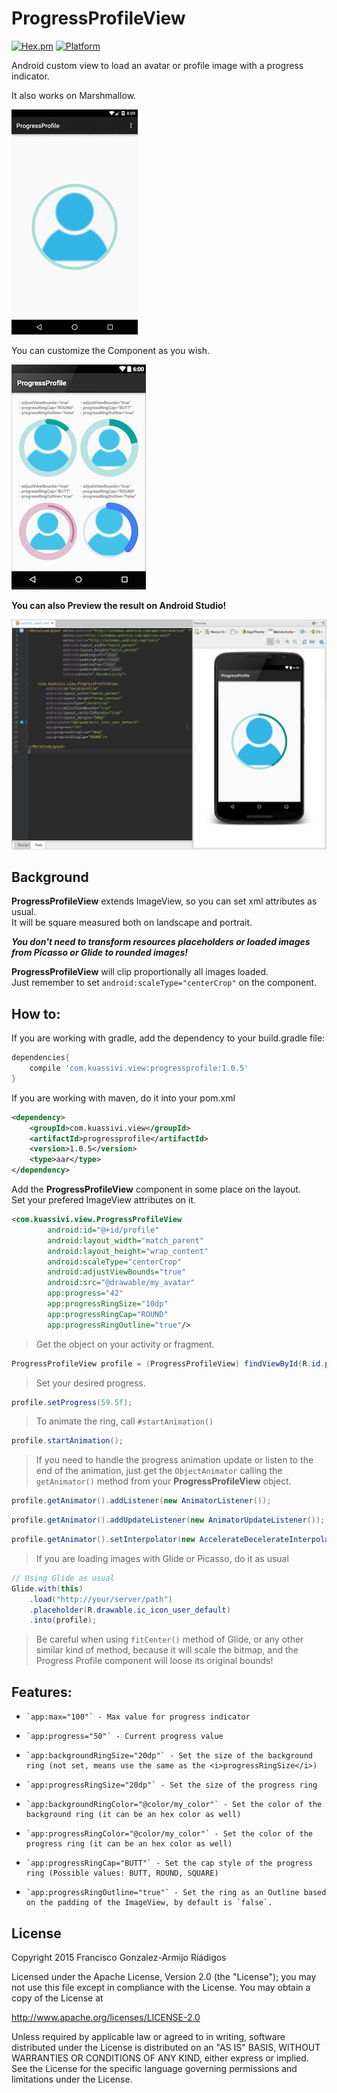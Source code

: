 ProgressProfileView
===================
[![Hex.pm](https://img.shields.io/hexpm/l/plug.svg)](http://www.apache.org/licenses/LICENSE-2.0) [![Platform](https://img.shields.io/badge/platform-android-green.svg)](http://developer.android.com/index.html)

Android custom view to load an avatar or profile image with a progress indicator.

It also works on Marshmallow.

![Portrait][1]

You can customize the Component as you wish.

![Ring Samples][2]

**You can also Preview the result on Android Studio!**

![Android Studio Preview][3]

Background
----------
**ProgressProfileView** extends ImageView, so you can set xml attributes as usual.
<br>It will be square measured both on landscape and portrait.

***You don't need to transform resources placeholders or loaded images from Picasso or Glide to rounded images!***

**ProgressProfileView** will clip proportionally all images loaded.
<br>Just remember to set `android:scaleType="centerCrop"` on the component.

How to:
------

If you are working with gradle, add the dependency to your build.gradle file:
```groovy
dependencies{
    compile 'com.kuassivi.view:progressprofile:1.0.5'
}
```
If you are working with maven, do it into your pom.xml
```xml
<dependency>
    <groupId>com.kuassivi.view</groupId>
    <artifactId>progressprofile</artifactId>
    <version>1.0.5</version>
    <type>aar</type>
</dependency>
```

Add the **ProgressProfileView** component in some place on the layout.
<br>Set your prefered ImageView attributes on it.

```xml
<com.kuassivi.view.ProgressProfileView
        android:id="@+id/profile"
        android:layout_width="match_parent"
        android:layout_height="wrap_content"
        android:scaleType="centerCrop"
        android:adjustViewBounds="true"
        android:src="@drawable/my_avatar"
        app:progress="42"
        app:progressRingSize="10dp"
        app:progressRingCap="ROUND"
        app:progressRingOutline="true"/>
```

>Get the object on your activity or fragment.

```java 
ProgressProfileView profile = (ProgressProfileView) findViewById(R.id.profile);
```

>Set your desired progress.

```java 
profile.setProgress(59.5f);
```

>To animate the ring, call `#startAnimation()`

```java 
profile.startAnimation();
```

>If you need to handle the progress animation update or listen to the end of the animation, 
just get the `ObjectAnimator` calling the `getAnimator()` method from your **ProgressProfileView** object.

```java 
profile.getAnimator().addListener(new AnimatorListener());
```
```java 
profile.getAnimator().addUpdateListener(new AnimatorUpdateListener());
```
```java 
profile.getAnimator().setInterpolator(new AccelerateDecelerateInterpolator());
```

>If you are loading images with Glide or Picasso, do it as usual
```java
// Using Glide as usual
Glide.with(this)
    .load("http://your/server/path")
    .placeholder(R.drawable.ic_icon_user_default)
    .into(profile);
```

> Be careful when using `fitCenter()` method of Glide, or any other similar kind of method, because it will scale the bitmap, and the Progress Profile component will loose its original bounds!

Features:
---------

 *     `app:max="100"` - Max value for progress indicator
 *     `app:progress="50"` - Current progress value
 *     `app:backgroundRingSize="20dp"` - Set the size of the background ring (not set, means use the same as the <i>progressRingSize</i>)
 *     `app:progressRingSize="20dp"` - Set the size of the progress ring
 *     `app:backgroundRingColor="@color/my_color"` - Set the color of the background ring (it can be an hex color as well)
 *     `app:progressRingColor="@color/my_color"` - Set the color of the progress ring (it can be an hex color as well)
 *     `app:progressRingCap="BUTT"` - Set the cap style of the progress ring (Possible values: BUTT, ROUND, SQUARE)
 *     `app:progressRingOutline="true"` - Set the ring as an Outline based on the padding of the ImageView, by default is `false`.
 
License
-------

Copyright 2015 Francisco Gonzalez-Armijo Riádigos

Licensed under the Apache License, Version 2.0 (the "License");
you may not use this file except in compliance with the License.
You may obtain a copy of the License at

http://www.apache.org/licenses/LICENSE-2.0

Unless required by applicable law or agreed to in writing, software
distributed under the License is distributed on an "AS IS" BASIS,
WITHOUT WARRANTIES OR CONDITIONS OF ANY KIND, either express or implied.
See the License for the specific language governing permissions and
limitations under the License.

[1]: ./art/portrait.gif
[2]: ./art/ring-samples.png
[3]: ./art/android-studio-preview.png
